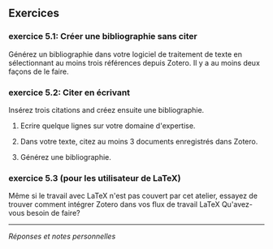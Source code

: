 ## Exercices

### exercice 5.1: Créer une bibliographie sans citer

Générez un bibliographie dans votre logiciel de traitement de texte en sélectionnant au moins trois références depuis Zotero. Il y a au moins deux façons de le faire.

### exercice 5.2: Citer en écrivant

Insérez trois citations and créez ensuite une bibliographie.

1. Ecrire quelque lignes sur votre domaine d'expertise.

1. Dans votre texte, citez au moins 3 documents enregistrés dans Zotero.

1. Générez une bibliographie. 


### exercice 5.3 (pour les utilisateur de LaTeX)   

Même si le travail avec LaTeX n'est pas couvert par cet atelier, essayez de trouver comment intégrer Zotero dans vos flux de travail LaTeX
Qu'avez-vous besoin de faire?

---
*Réponses et notes personnelles*
